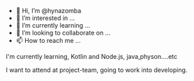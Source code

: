 - 👋 Hi, I’m @hynazomba
- 👀 I’m interested in ...
- 🌱 I’m currently learning ...
- 💞️ I’m looking to collaborate on ...
- 📫 How to reach me ...

<!---
hynazomba/hynazomba is a ✨ special ✨ repository because its `README.md` (this file) appears on your GitHub profile.
You can click the Preview link to take a look at your changes.
--->I'm currently learning, Kotlin and Node.js, java,physon....etc
I want to attend at project-team, going to work into developing. 

